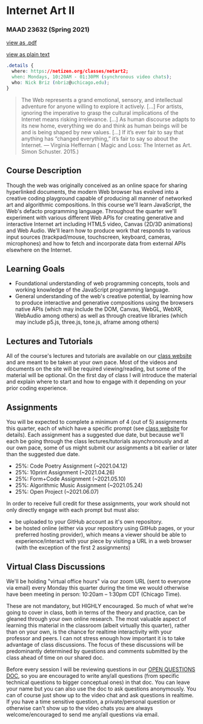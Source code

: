 # Internet Art II
### MAAD 23632 (Spring 2021)

[view as .pdf](syllabus.pdf)

[view as plain text](https://raw.githubusercontent.com/netizenorg/netizen.org/master/www/classes/netart2/syllabus.md)

```css
.details {
  where: https://netizen.org/classes/netart2;
  when: Mondays, 10:20AM - 01:30PM (synchronous video chats);
  who: Nick Briz (nbriz@uchicago.edu);
}
```

> The Web represents a grand emotional, sensory, and intellectual adventure for anyone willing to explore it actively. [...] For artists, ignoring the imperative to grasp the cultural implications of the Internet means risking irrelevance. [...] As human discourse adapts to its new home, everything we do and think as human beings will be and is being shaped by new values. [...] If it’s ever fair to say that anything has “changed everything,” it’s fair to say so about the Internet. — Virginia Heffernan ( Magic and Loss: The Internet as Art. Simon Schuster. 2015.)

## Course Description

Though the web was originally conceived as an online space for sharing hyperlinked documents, the modern Web browser has evolved into a creative coding playground capable of producing all manner of networked art and algorithmic compositions. In this course we'll learn JavaScript, the Web's defacto programming language. Throughout the quarter we'll experiment with various different Web APIs for creating generative and interactive Internet art including HTML5 video, Canvas (2D/3D animations) and Web Audio. We'll learn how to produce work that responds to various input sources (trackpad/mouse, touchscreen, keyboard, cameras, microphones) and how to fetch and incorporate data from external APIs elsewhere on the Internet.

## Learning Goals

- Foundational understanding of web programming concepts, tools and working knowledge of the JavaScript programming language.
- General understanding of the web's creative potential, by learning how to produce interactive and generative compositions using the browsers native APIs (which may include the DOM, Canvas, WebGL, WebXR, WebAudio among others) as well as through creative libraries (which may include p5.js, three.js, tone.js, aframe among others)

## Lectures and Tutorials

All of the course's lectures and tutorials are available on our [class website](https://netizen.org/classes/netart2/) and are meant to be taken at your own pace. Most of the videos and documents on the site will be required viewing/reading, but some of the material will be optional. On the first day of class I will introduce the material and explain where to start and how to engage with it depending on your prior coding experience.

## Assignments

You will be expected to complete a minimum of 4 (out of 5) assignments this quarter, each of which have a specific prompt (see [class website](https://netizen.org/classes/netart2/) for details). Each assignment has a suggested due date, but because we'll each be going through the class lectures/tutorials asynchronously and at our own pace, some of us might submit our assignments a bit earlier or later than the suggested due date.

- 25%: Code Poetry Assignment (~2021.04.12)
- 25%: 10print Assignment (~2021.04.26)
- 25%: Form+Code Assignment (~2021.05.10)
- 25%: Algorithmic Music Assignment (~2021.05.24)
- 25%: Open Project (~2021.06.07)

In order to receive full credit for these assignments, your work should not only directly engage with each prompt but must also:
- be uploaded to your GitHub account as it's own repository.
- be hosted online (either via your repository using GitHub pages, or your preferred hosting provider), which means a viewer should be able to experience/interact with your piece by visiting a URL in a web browser (with the exception of the first 2 assignments)

## Virtual Class Discussions

We'll be holding "virtual office hours" via our zoom URL (sent to everyone via email) every Monday this quarter during the time we would otherwise have been meeting in person: 10:20am – 1:30pm CDT (Chicago Time).

These are not mandatory, but HIGHLY encouraged. So much of what we’re going to cover in class, both in terms of the theory and practice, can be gleaned through your own online research. The most valuable aspect of learning this material in the classroom (albeit virtually this quarter), rather than on your own, is the chance for realtime interactivity with your professor and peers. I can not stress enough how important it is to take advantage of class discussions. The focus of these discussions will be predominantly determined by questions and comments submitted by the class ahead of time on our shared doc.

Before every session I will be reviewing questions in our [OPEN QUESTIONS DOC](https://docs.google.com/document/d/1YIfvWFq9sUUxewO21FiPrgxi_5NFVvePPEvy3UkcMq8/edit), so you are encouraged to write any/all questions (from specific technical questions to bigger conceptual ones) in that doc. You can leave your name but you can also use the doc to ask questions anonymously. You can of course just show up to the video chat and ask questions in realtime. If you have a time sensitive question, a private/personal question or otherwise can't show up to the video chats you are always welcome/encouraged to send me any/all questions via email.
